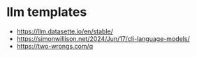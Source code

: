 # llm templates

- https://llm.datasette.io/en/stable/
- https://simonwillison.net/2024/Jun/17/cli-language-models/
- https://two-wrongs.com/q
